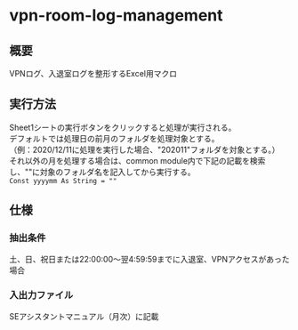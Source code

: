# vpn-room-log-management
## 概要
VPNログ、入退室ログを整形するExcel用マクロ
## 実行方法
Sheet1シートの実行ボタンをクリックすると処理が実行される。  
デフォルトでは処理日の前月のフォルダを処理対象とする。  
（例：2020/12/11に処理を実行した場合、"202011"フォルダを対象とする。）  
それ以外の月を処理する場合は、common module内で下記の記載を検索し、""に対象のフォルダ名を記入してから実行する。  
`Const yyyymm As String = ""`  
## 仕様
### 抽出条件
土、日、祝日または22:00:00～翌4:59:59までに入退室、VPNアクセスがあった場合  
### 入出力ファイル
SEアシスタントマニュアル（月次）に記載


